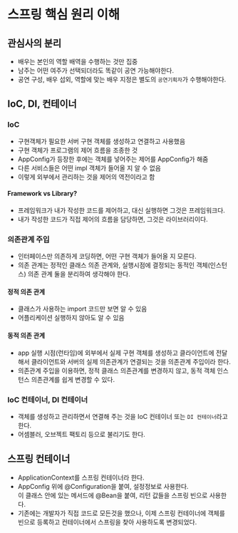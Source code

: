 # 스프링 핵심 원리 이해
## 관심사의 분리
- 배우는 본인의 역할 배역을 수행하는 것만 집중
- 남주는 어떤 여주가 선택되더라도 똑같이 공연 가능해야한다.
- 공연 구성, 배우 섭외, 역할에 맞는 배우 지정은 별도의 `공연기획자`가 수행해야한다.

## IoC, DI, 컨테이너
### IoC
- 구현객체가 필요한 서버 구현 객체를 생성하고 연결하고 사용했음
- 구현 객체가 프로그램의 제어 흐름을 조종한 것
- AppConfig가 등장한 후에는 객체를 넣어주는 제어를 AppConfig가 해줌
- 다른 서비스들은 어떤 impl 객체가 들어올 지 알 수 없음
- 이렇게 외부에서 관리하는 것을 제어의 역전이라고 함

#### Framework vs Library?
- 프레임워크가 내가 작성한 코드를 제어하고, 대신 실행하면 그것은 프레임워크다.
- 내가 작성한 코드가 직접 제어의 흐름을 담당하면, 그것은 라이브러리이다.

### 의존관계 주입
- 인터페이스만 의존하게 코딩하면, 어떤 구현 객체가 들어올 지 모른다.
- 의존 관계는 정적인 클래스 의존 관계와, 실행시점에 결정되는 동적인 객체(인스턴스) 의존 관계 둘을 분리하여 생각해야 한다.

#### 정적 의존 관계
- 클래스가 사용하는 import 코드만 보면 알 수 있음
- 어플리케이션 실행하지 않아도 알 수 있음

#### 동적 의존 관계
- app 실행 시점(런타임)에 외부에서 실제 구현 객체를 생성하고 클라이언트에 전달해서 클라이언트와 서버의 실제 의존관계가 연결되는 것을 의존관계 주입이라 한다.
- 의존관계 주입을 이용하면, 정적 클래스 의존관계를 변경하지 않고, 동적 객체 인스턴스 의존관계를 쉽게 변경할 수 있다.

### IoC 컨테이너, DI 컨테이너
- 객체를 생성하고 관리하면서 연결해 주는 것을 IoC 컨테이너 또는 `DI 컨테이너`라고 한다.
- 어셈블러, 오브젝트 팩토리 등으로 불리기도 한다.

## 스프링 컨테이너
- ApplicationContext를 스프링 컨테이너라 한다.
- AppConfig 위에 @Configuration을 붙여, 설정정보로 사용한다.  
이 클래스 안에 있는 메서드에 @Bean을 붙여, 리턴 값들을 스프링 빈으로 사용한다.
- 기존에는 개발자가 직접 코드로 모든것을 했으나, 이제 스프링 컨테이너에 객체를 빈으로 등록하고 컨테이너에서 스프링을 찾아 사용하도록 변경되었다.